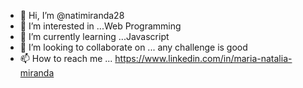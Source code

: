 - 👋 Hi, I’m @natimiranda28
- 👀 I’m interested in ...Web Programming
- 🌱 I’m currently learning ...Javascript
- 💞️ I’m looking to collaborate on ... any challenge is good
- 📫 How to reach me ... https://www.linkedin.com/in/maria-natalia-miranda

<!---
natimiranda28/natimiranda28 is a ✨ special ✨ repository because its `README.md` (this file) appears on your GitHub profile.
You can click the Preview link to take a look at your changes.
--->
